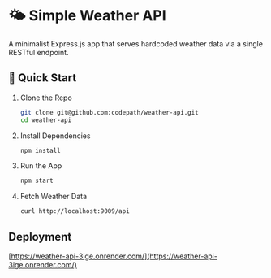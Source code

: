 # 🌤️ Simple Weather API

A minimalist Express.js app that serves hardcoded weather data via a single RESTful endpoint.

## 🚀 Quick Start

1. Clone the Repo

    ```bash
    git clone git@github.com:codepath/weather-api.git
    cd weather-api
    ```

2. Install Dependencies

    ```bash
    npm install
    ```

3. Run the App

    ```bash
    npm start
    ```

4. Fetch Weather Data

    ```bash
    curl http://localhost:9009/api
    ```

## Deployment

[https://weather-api-3ige.onrender.com/](https://weather-api-3ige.onrender.com/)

